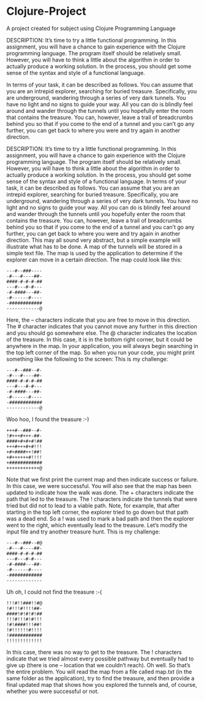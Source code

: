 # Clojure-Project
A project created for subject using Clojure Programming Language


DESCRIPTION: It’s time to try a little functional programming. In this assignment, you will have a
chance to gain experience with the Clojure programming language. The program itself should be
relatively small. However, you will have to think a little about the algorithm in order to actually
produce a working solution. In the process, you should get some sense of the syntax and style of a
functional language.

In terms of your task, it can be described as follows. You can assume that you are an intrepid
explorer, searching for buried treasure. Specifically, you are underground, wandering through a
series of very dark tunnels. You have no light and no signs to guide your way. All you can do is
blindly feel around and wander through the tunnels until you hopefully enter the room that
contains the treasure. You can, however, leave a trail of breadcrumbs behind you so that if you
come to the end of a tunnel and you can’t go any further, you can get back to where you were and
try again in another direction.



DESCRIPTION: It’s time to try a little functional programming. In this assignment, you will have a
chance to gain experience with the Clojure programming language. The program itself should be
relatively small. However, you will have to think a little about the algorithm in order to actually
produce a working solution. In the process, you should get some sense of the syntax and style of a
functional language.
In terms of your task, it can be described as follows. You can assume that you are an intrepid
explorer, searching for buried treasure. Specifically, you are underground, wandering through a
series of very dark tunnels. You have no light and no signs to guide your way. All you can do is
blindly feel around and wander through the tunnels until you hopefully enter the room that
contains the treasure. You can, however, leave a trail of breadcrumbs behind you so that if you
come to the end of a tunnel and you can’t go any further, you can get back to where you were and
try again in another direction.
This may all sound very abstract, but a simple example will illustrate what has to be done. A map of
the tunnels will be stored in a simple text file. The map is used by the application to determine if the
explorer can move in a certain direction. The map could look like this:
```
---#--###----
-#---#----##-
####-#-#-#-##
---#---#-#---
-#-####---##-
-#------#----
-############
------------@
```
Here, the – characters indicate that you are free to move in this direction. The # character indicates
that you cannot move any further in this direction and you should go somewhere else. The @
character indicates the location of the treasure. In this case, it is in the bottom right corner, but it
could be anywhere in the map.
In your application, you will always begin searching in the top left corner of the map. So when you
run your code, you might print something like the following to the screen:
This is my challenge:

```
---#--###--#-
-#---#----##-
####-#-#-#-##
---#---#-#---
-#-####---##-
-#------#----
-############
------------@
```


Woo hoo, I found the treasure :-)
```
+++#--###--#-
!#+++#+++-##-
####+#+#+#!##
+++#+++#+#!!!
+#+####++!##!
+#++++++#!!!!
+############
++++++++++++@
```

Note that we first print the current map and then indicate success or failure. In this case,
we were successful. You will also see that the map has been updated to indicate how the
walk was done. The + characters indicate the path that led to the treasure. The ! characters
indicate the tunnels that were tried but did not to lead to a viable path. Note, for example,
that after starting in the top left corner, the explorer tried to go down but that path was a
dead end. So a ! was used to mark a bad path and then the explorer went to the right, which
eventually lead to the treasure.
Let’s modify the input file and try another treasure hunt.
This is my challenge:
```
---#--###--#@
-#---#----##-
####-#-#-#-##
---#---#-#---
-#-####---##-
-#------#----
-############
-------------
```
Uh oh, I could not find the treasure :-(
```
!!!#!!###!!#@
!#!!!#!!!!##-
####!#!#!#!##
!!!#!!!#!#!!!
!#!####!!!##!
!#!!!!!!#!!!!
!############
!!!!!!!!!!!!!
```
In this case, there was no way to get to the treasure. The ! characters indicate that we tried almost
every possible pathway but eventually had to give up (there is one – location that we couldn’t
reach). Oh well.
So that’s the entire problem. You will read the map from a file called map.txt (in the same folder as
the application), try to find the treasure, and then provide a final updated map that shows how you
explored the tunnels and, of course, whether you were successful or not.
